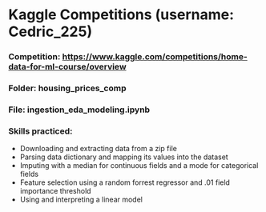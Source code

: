 ﻿# Kaggle Competitions (username: Cedric_225)
 
### Competition: https://www.kaggle.com/competitions/home-data-for-ml-course/overview
### Folder: housing_prices_comp
### File: ingestion_eda_modeling.ipynb
### Skills practiced:
  - Downloading and extracting data from a zip file
  - Parsing data dictionary and mapping its values into the dataset
  - Imputing with a median for continuous fields and a mode for categorical fields
  - Feature selection using a random forrest regressor and .01 field importance threshold
  - Using and interpreting a linear model







